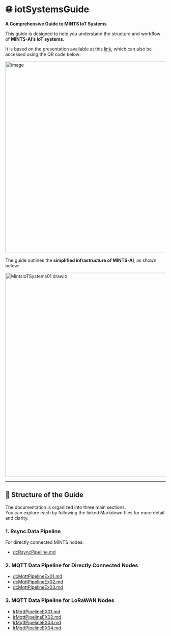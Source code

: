 # 🌐 iotSystemsGuide  
**A Comprehensive Guide to MINTS IoT Systems**

This guide is designed to help you understand the structure and workflow of **MINTS-AI’s IoT systems**.  

It is based on the presentation available at this [link](https://prezi.com/7z-to2jklim-/), which can also be accessed using the QR code below:  

<img width="602" height="602" alt="image" src="https://github.com/user-attachments/assets/ecb7952b-11a3-4ac8-b708-a6b051a9a95d" />

The guide outlines the **simplified infrastructure of MINTS-AI**, as shown below:  

<img width="1403" height="641" alt="MintsIoTSystems01 drawio" src="https://github.com/user-attachments/assets/f3421da2-a031-4183-b4c6-9e6d112c83b4" />

---

## 📘 Structure of the Guide

The documentation is organized into three main sections.  
You can explore each by following the linked Markdown files for more detail and clarity.

### 1. **Rsync Data Pipeline**  
For directly connected MINTS nodes:  
- [dcRsyncPipeline.md](https://github.com/mi3nts/iotSystemsGuide/blob/main/dcRsyncPipeline.md)

### 2. **MQTT Data Pipeline for Directly Connected Nodes**  
- [dcMqttPipelineEx01.md](https://github.com/mi3nts/iotSystemsGuide/blob/main/dcMqttPipelineEx01.md)  
- [dcMqttPipelineEx02.md](https://github.com/mi3nts/iotSystemsGuide/blob/main/dcMqttPipelineEx02.md)  
- [dcMqttPipelineEx03.md](https://github.com/mi3nts/iotSystemsGuide/blob/main/dcMqttPipelineEx03.md)

### 3. **MQTT Data Pipeline for LoRaWAN Nodes**  
- [lrMqttPipelineEX01.md](https://github.com/mi3nts/iotSystemsGuide/blob/main/lrMqttPipelineEX01.md)  
- [lrMqttPipelineEX02.md](https://github.com/mi3nts/iotSystemsGuide/blob/main/lrMqttPipelineEX02.md)  
- [lrMqttPipelineEX03.md](https://github.com/mi3nts/iotSystemsGuide/blob/main/lrMqttPipelineEX03.md)  
- [lrMqttPipelineEX04.md](https://github.com/mi3nts/iotSystemsGuide/blob/main/lrMqttPipelineEX04.md)

